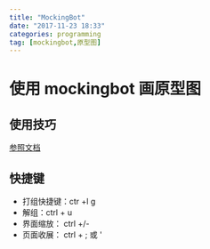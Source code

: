 ```yaml
---
title: "MockingBot"
date: "2017-11-23 18:33"
categories: programming
tag: [mockingbot,原型图]
---
```


#  使用 mockingbot 画原型图

## 使用技巧

[参照文档][1ad0f896]

  [1ad0f896]: https://modao.cc/posts/1789 "使用窍门"

## 快捷键

- 打组快捷键：ctr +l g
- 解组：ctrl + u
- 界面缩放： ctrl  +/-
- 页面收展： ctrl +  ; 或 '
